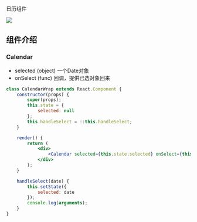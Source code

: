 日历组件

![](http://7xlnio.com1.z0.glb.clouddn.com/16-7-29/46885177.jpg)

## 组件介绍

### Calendar

- selected (object) 一个Date对象
- onSelect (func) 回调，提供已选对象回来

```jsx
class CalendarWrap extends React.Component {
    constructor(props) {
        super(props);
        this.state = {
            selected: null
        };
        this.handleSelect = ::this.handleSelect;
    }

    render() {
        return (
            <div>
                <Calendar selected={this.state.selected} onSelect={this.handleSelect}/>
            </div>
        );
    }

    handleSelect(date) {
        this.setState({
            selected: date
        });
        console.log(arguments);
    }
}
```